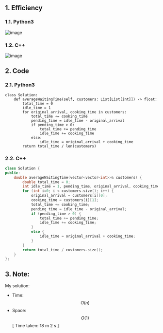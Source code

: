 ## 1. Efficiency
### 1.1. Python3
![image](https://github.com/KCP17/LeetCode-Solutions/assets/148914885/1f321fca-6e87-470a-9eaa-67ddf5c99586)
### 1.2. C++
![image](https://github.com/KCP17/LeetCode-Solutions/assets/148914885/9ee01386-bfa6-4a98-b7c9-00b3aa6bd8af)

## 2. Code
### 2.1. Python3
```python3 []
class Solution:
    def averageWaitingTime(self, customers: List[List[int]]) -> float:
        total_time = 0
        idle_time = 1
        for original_arrival, cooking_time in customers:
            total_time += cooking_time
            pending_time = idle_time - original_arrival
            if pending_time > 0:
                total_time += pending_time
                idle_time += cooking_time
            else:
                idle_time = original_arrival + cooking_time
        return total_time / len(customers)
```
### 2.2. C++
```cpp []
class Solution {
public:
    double averageWaitingTime(vector<vector<int>>& customers) {
        double total_time = 0;
        int idle_time = 1, pending_time, original_arrival, cooking_time;
        for (int i=0; i < customers.size(); i++) {
            original_arrival = customers[i][0];
            cooking_time = customers[i][1];
            total_time += cooking_time;
            pending_time = idle_time - original_arrival;
            if (pending_time > 0) {
                total_time += pending_time;
                idle_time += cooking_time;
            }
            else {
                idle_time = original_arrival + cooking_time;
            }
        }
        return total_time / customers.size();
    }
};
```

## 3. Note:
My solution:
- Time: $$O(n)$$
- Space: $$O(1)$$
[ Time taken: 18 m 2 s ]
